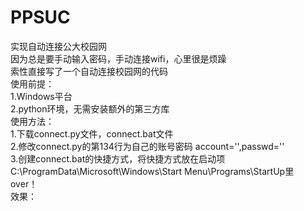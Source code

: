 # PPSUC
实现自动连接公大校园网  
因为总是要手动输入密码，手动连接wifi，心里很是烦躁  
索性直接写了一个自动连接校园网的代码  
使用前提：  
1.Windows平台  
2.python环境，无需安装额外的第三方库  
使用方法：  
1.下载connect.py文件，connect.bat文件  
2.修改connect.py的第134行为自己的账号密码 account='',passwd=''  
3.创建connect.bat的快捷方式，将快捷方式放在启动项C:\ProgramData\Microsoft\Windows\Start Menu\Programs\StartUp里  
over！  
效果：  
